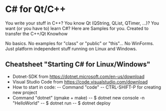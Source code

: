 C# for Qt/C++
==========================

You write your stuff in C++? You know Qt (QString, QList, QTimer, ...)?
You want (or you have to) learn C#? 
Here are Samples for you. Created to transfer the C++/Qt Knowhow

No basics. No examples for "class" or "public" or "this"...
No WinForms. Just platform independent stuff running on Linux and Windows.


Cheatsheet "Starting C# for Linux/Windows"
------------------------------------------

- Dotnet-SDK from https://dotnet.microsoft.com/en-us/download
- Visual Studio Code from https://code.visualstudio.com/download
- How to start in code:
-- Command "code"
-- CTRL-SHIFT-P for creating new project
- Command "dotnet" (qmake + make)
-- $ dotnet new console -n "HelloWorld"
-- $ dotnet run
-- $ dotnet deploy

